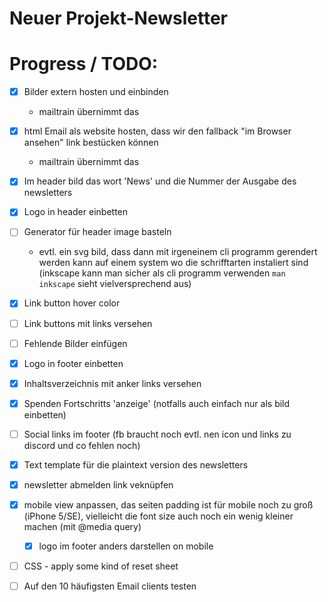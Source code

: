 # Neuer Projekt-Newsletter #



# Progress / TODO:

- [X] Bilder extern hosten und einbinden
  - mailtrain übernimmt das

- [X] html Email als website hosten, dass wir den fallback "im Browser ansehen" link bestücken können
  - mailtrain übernimmt das

- [X] Im header bild das wort 'News' und die Nummer der Ausgabe des newsletters
- [X] Logo in header einbetten
- [ ] Generator für header image basteln
  - evtl. ein svg bild, dass dann mit irgeneinem cli programm gerendert werden kann auf einem system wo die schrifftarten instaliert sind (inkscape kann man sicher als cli programm verwenden `man inkscape` sieht vielversprechend aus)
- [X] Link button hover color
- [ ] Link buttons mit links versehen
- [ ] Fehlende Bilder einfügen
- [X] Logo in footer einbetten

- [X] Inhaltsverzeichnis mit anker links versehen

- [X] Spenden Fortschritts 'anzeige' (notfalls auch einfach nur als bild einbetten)

- [ ] Social links im footer (fb braucht noch evtl. nen icon und links zu discord und co fehlen noch)

- [X] Text template für die plaintext version des newsletters

- [X] newsletter abmelden link veknüpfen

- [X] mobile view anpassen, das seiten padding ist für mobile noch zu groß (iPhone 5/SE),
vielleicht die font size auch noch ein wenig kleiner machen (mit @media query)
  - [X] logo im footer anders darstellen on mobile

- [ ] CSS - apply some kind of reset sheet

- [ ] Auf den 10 häufigsten Email clients testen